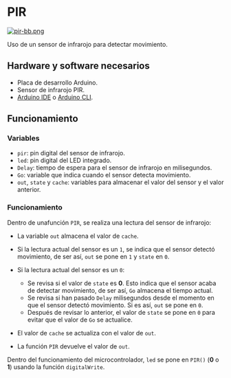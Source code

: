 # PIR 
[![pir-bb.png](https://i.postimg.cc/02C1wkcv/pir-bb.png)](https://postimg.cc/KR4WXy6p)

Uso de un sensor de infrarojo para detectar movimiento.

## Hardware y software necesarios
- Placa de desarrollo Arduino.
- Sensor de infrarojo PIR.
- [Arduino IDE](https://www.arduino.cc/en/software) o [Arduino CLI](https://arduino.github.io/arduino-cli/0.23/installation/).

## Funcionamiento
### Variables
- ```pir```: pin digital del sensor de infrarojo.
- ```led```: pin digital del LED integrado.
- ```Delay```: tiempo de espera para el sensor de infrarojo en milisegundos.
- ```Go```: variable que indica cuando el sensor detecta movimiento.
- ```out```, ```state``` y ```cache```: variables para almacenar el valor del sensor y el valor anterior.

### Funcionamiento
Dentro de unafunción ```PIR```, se realiza una lectura del sensor de infrarojo:

- La variable ```out``` almacena el valor de ```cache```.

- Si la lectura actual del sensor es un ```1```, se indica que el sensor detectó movimiento, de ser así, ```out``` se pone en ```1``` y ```state``` en ```0```.

- Si la lectura actual del sensor es un ```0```:
    - Se revisa si el valor de ```state``` es **0**. Esto indica que el sensor acaba de detectar movimiento, de ser así, ```Go``` almacena el tiempo actual.
    - Se revisa si han pasado ```Delay``` milisegundos desde el momento en que el sensor detectó movimiento. Si es así, ```out``` se pone en ```0```.
    - Después de revisar lo anterior, el valor de ```state``` se pone en ```0``` para evitar que el valor de ```Go``` se actualice.
- El valor de ```cache``` se actualiza con el valor de ```out```.
- La función ```PIR``` devuelve el valor de ```out```.

Dentro del funcionamiento del microcontrolador, ```led``` se pone en ```PIR()``` (**0** o **1**) usando la función ```digitalWrite```.
